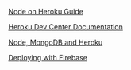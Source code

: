 [Node on Heroku Guide](https://github.com/sethbergman/node-on-heroku-guide)

[Heroku Dev Center Documentation](https://devcenter.heroku.com/articles/getting-started-with-nodejs#introduction)

[Node, MongoDB and Heroku](https://scotch.io/tutorials/use-mongodb-with-a-node-application-on-heroku)

[Deploying with Firebase](https://firebase.google.com/docs/hosting/deploying)